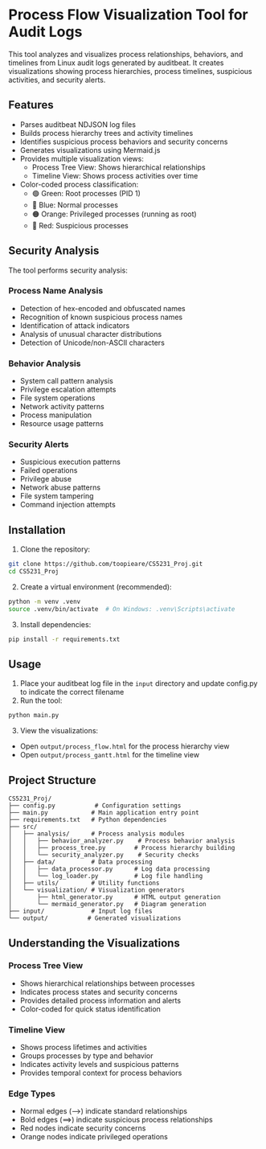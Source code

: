 # Process Flow Visualization Tool for Audit Logs

This tool analyzes and visualizes process relationships, behaviors, and timelines from Linux audit logs generated by auditbeat. It creates visualizations showing process hierarchies, process timelines, suspicious activities, and security alerts.

## Features

- Parses auditbeat NDJSON log files
- Builds process hierarchy trees and activity timelines
- Identifies suspicious process behaviors and security concerns
- Generates visualizations using Mermaid.js
- Provides multiple visualization views:
  - Process Tree View: Shows hierarchical relationships
  - Timeline View: Shows process activities over time
- Color-coded process classification:
  - 🟢 Green: Root processes (PID 1)
  - 🔵 Blue: Normal processes
  - 🟠 Orange: Privileged processes (running as root)
  - 🔴 Red: Suspicious processes

## Security Analysis

The tool performs security analysis:

### Process Name Analysis
- Detection of hex-encoded and obfuscated names
- Recognition of known suspicious process names
- Identification of attack indicators
- Analysis of unusual character distributions
- Detection of Unicode/non-ASCII characters

### Behavior Analysis
- System call pattern analysis
- Privilege escalation attempts
- File system operations
- Network activity patterns
- Process manipulation
- Resource usage patterns

### Security Alerts
- Suspicious execution patterns
- Failed operations
- Privilege abuse
- Network abuse patterns
- File system tampering
- Command injection attempts

## Installation

1. Clone the repository:
```bash
git clone https://github.com/toopieare/CS5231_Proj.git
cd CS5231_Proj
```

2. Create a virtual environment (recommended):
```bash
python -m venv .venv
source .venv/bin/activate  # On Windows: .venv\Scripts\activate
```

3. Install dependencies:
```bash
pip install -r requirements.txt
```

## Usage

1. Place your auditbeat log file in the `input` directory and update config.py to indicate the correct filename
2. Run the tool:
```bash
python main.py
```

3. View the visualizations:
- Open `output/process_flow.html` for the process hierarchy view
- Open `output/process_gantt.html` for the timeline view


## Project Structure

```
CS5231_Proj/
├── config.py           # Configuration settings
├── main.py            # Main application entry point
├── requirements.txt   # Python dependencies
├── src/
│   ├── analysis/      # Process analysis modules
│   │   ├── behavior_analyzer.py    # Process behavior analysis
│   │   ├── process_tree.py        # Process hierarchy building
│   │   └── security_analyzer.py    # Security checks
│   ├── data/          # Data processing
│   │   ├── data_processor.py      # Log data processing
│   │   └── log_loader.py          # Log file handling
│   ├── utils/         # Utility functions
│   └── visualization/ # Visualization generators
│       ├── html_generator.py      # HTML output generation
│       └── mermaid_generator.py   # Diagram generation
├── input/             # Input log files
└── output/           # Generated visualizations
```

## Understanding the Visualizations

### Process Tree View
- Shows hierarchical relationships between processes
- Indicates process states and security concerns
- Provides detailed process information and alerts
- Color-coded for quick status identification

### Timeline View
- Shows process lifetimes and activities
- Groups processes by type and behavior
- Indicates activity levels and suspicious patterns
- Provides temporal context for process behaviors

### Edge Types
- Normal edges (-->) indicate standard relationships
- Bold edges (==>) indicate suspicious process relationships
- Red nodes indicate security concerns
- Orange nodes indicate privileged operations
